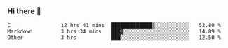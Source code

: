 ### Hi there 👋

<!--
**WShiBin/WShiBin** is a ✨ _special_ ✨ repository because its `README.md` (this file) appears on your GitHub profile.

Here are some ideas to get you started:

- 🔭 I’m currently working on ...
- 🌱 I’m currently learning ...
- 👯 I’m looking to collaborate on ...
- 🤔 I’m looking for help with ...
- 💬 Ask me about ...
- 📫 How to reach me: ...
- 😄 Pronouns: ...
- ⚡ Fun fact: ...
-->

<!--START_SECTION:waka-->

```text
C                12 hrs 41 mins  █████████████▒░░░░░░░░░░░   52.80 %
Markdown         3 hrs 34 mins   ███▓░░░░░░░░░░░░░░░░░░░░░   14.89 %
Other            3 hrs           ███░░░░░░░░░░░░░░░░░░░░░░   12.50 %
```

<!--END_SECTION:waka-->
